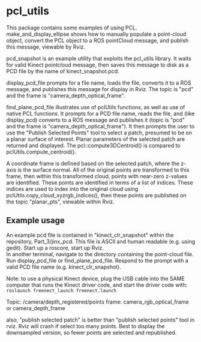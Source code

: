 # pcl_utils
This package contains some examples of using PCL.  
make_and_display_ellipse shows how to manually populate a point-cloud object, convert the PCL object to a ROS pointCloud message, and publish this message, viewable by Rviz.

pcd_snapshot is an example utility that exploits the pcl_utils library.  It waits for valid Kinect pointcloud message, then saves this message to disk as a 
PCD file by the name of kinect_snapshot.pcd.

display_pcd_file prompts for a file name, loads the file, converts it to a ROS message, and publishes this message for display in Rviz.  The
topic is "pcd" and the frame is "camera_depth_optical_frame".

find_plane_pcd_file illustrates use of pclUtils functions, as well as use of native PCL functions.  It prompts for a PCD file name, reads the file,
and (like display_pcd) converts to a ROS message and publishes it (topic is "pcd" and the frame is "camera_depth_optical_frame").  It then prompts the
user to use the "Publish Selected Points" tool to select a patch, presumed to be on a planar surface of interest.  Planar parameters of the
selected patch are returned and displayed.  The pcl::compute3DCentroid() is compared to pclUtils.compute_centroid().  

A coordinate frame is defined based on the selected patch, where the z-axis is the surface normal.  All of the original points are transformed to this frame,
then within this transformed cloud, points with near-zero z-values are identified.  These points are identified in terms of a list of indices.
These indices are used to index into the original cloud using  pclUtils.copy_cloud_xyzrgb_indices(), then these points are published on the topic "planar_pts",
viewable within Rviz.

## Example usage
An example pcd file is contained in "kinect_clr_snapshot" within the repository, Part_3/jinx_pcd.  This file is ASCII and human readable (e.g. using gedit).
Start up a roscore, start up Rviz.  
In another terminal, navigate to the directory containing the point-cloud file.  Run display_pcd_file or find_plane_pcd_file.  Respond to the prompt
with a valid PCD file name (e.g. kinect_clr_snapshot).

Note: to use a physical Kinect device, plug the USB cable into the SAME computer that runs the Kinect
driver code, and start the  driver  code with:
`roslaunch freenect_launch freenect.launch`

Topic: /camera/depth_registered/points
frame: camera_rgb_optical_frame or camera_depth_frame

also, "publish selected patch"  is better than "publish selected points" tool in rviz.
Rviz will  crash if select too many points.  Best to display the downsampled version,  so fewer points
are selected and republished.


    
